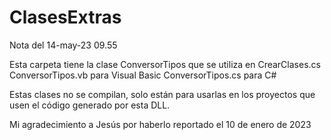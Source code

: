 ﻿# ClasesExtras

Nota del 14-may-23 09.55

Esta carpeta tiene la clase ConversorTipos que se utiliza en CrearClases.cs
ConversorTipos.vb para Visual Basic
ConversorTipos.cs para C#

Estas clases no se compilan, solo están para usarlas en los proyectos que usen el código generado por esta DLL.

Mi agradecimiento a Jesús por haberlo reportado el 10 de enero de 2023

